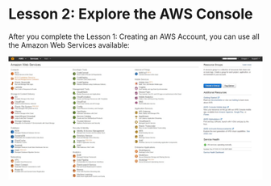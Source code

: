 # Lesson 2: Explore the AWS Console

After you complete the Lesson 1: Creating an AWS Account, you can use all the Amazon Web Services available:

![](9.jpg)